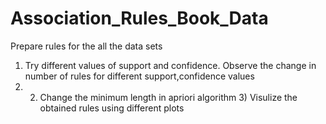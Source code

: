 # Association_Rules_Book_Data
Prepare rules for the all the data sets  
1) Try different values of support and confidence. Observe the change in number of rules for different support,confidence values 
2) 2) Change the minimum length in apriori algorithm 3) Visulize the obtained rules using different plots 
